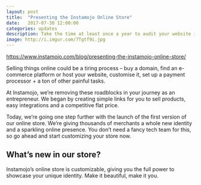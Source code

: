 ```yaml
---
layout: post
title:  "Presenting the Instamojo Online Store"
date:   2017-07-30 12:00:00
categories: updates
description: Take the time at least once a year to audit your website infrastructure and content strategy. 
image: http://i.imgur.com/7Tgtf9i.jpg
---
```


https://www.instamojo.com/blog/presenting-the-instamojo-online-store/

Selling things online could be a tiring process – buy a domain, find an e-commerce platform or host your website, customise it, set up a payment processor + a ton of other painful tasks.

At Instamojo, we’re removing these roadblocks in your journey as an entrepreneur. We began by creating simple links for you to sell products, easy integrations and a competitive flat price.

Today, we’re going one step further with the launch of the first version of our online store. We’re giving thousands of merchants a whole new identity and a sparkling online presence. You don’t need a fancy tech team for this, so go ahead and start customizing your store now.

## What’s new in our store?

Instamojo’s online store is customizable, giving you the full power to showcase your unique identity. Make it beautiful, make it you.